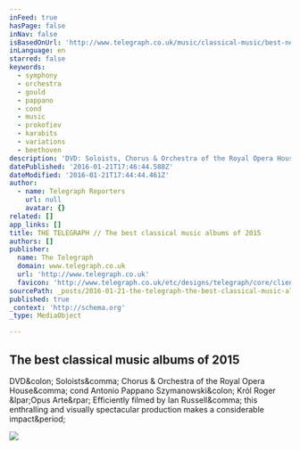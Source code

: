 ```yaml
---
inFeed: true
hasPage: false
inNav: false
isBasedOnUrl: 'http://www.telegraph.co.uk/music/classical-music/best-new-albums/'
inLanguage: en
starred: false
keywords:
  - symphony
  - orchestra
  - gould
  - pappano
  - cond
  - music
  - prokofiev
  - karabits
  - variations
  - beethoven
description: 'DVD: Soloists, Chorus & Orchestra of the Royal Opera House, cond Antonio Pappano Szymanowski: Król Roger (Opus Arte) Efficiently filmed by Ian Russell, this enthralling and visually spectacular production makes a considerable impact.'
datePublished: '2016-01-21T17:46:44.588Z'
dateModified: '2016-01-21T17:44:44.461Z'
author:
  - name: Telegraph Reporters
    url: null
    avatar: {}
related: []
app_links: []
title: THE TELEGRAPH // The best classical music albums of 2015
authors: []
publisher:
  name: The Telegraph
  domain: www.telegraph.co.uk
  url: 'http://www.telegraph.co.uk'
  favicon: 'http://www.telegraph.co.uk/etc/designs/telegraph/core/clientlibs/themes/cars/img/favicon/icon_32x32.png'
sourcePath: _posts/2016-01-21-the-telegraph-the-best-classical-music-albums-of-2015.md
published: true
_context: 'http://schema.org'
_type: MediaObject

---
```

<article style=""><h1>The best classical music albums of 2015</h1><p>DVD&amp;colon; Soloists&amp;comma; Chorus &amp; Orchestra of the Royal Opera House&amp;comma; cond Antonio Pappano Szymanowski&amp;colon; Król Roger &amp;lpar;Opus Arte&amp;rpar; Efficiently filmed by Ian Russell&amp;comma; this enthralling and visually spectacular production makes a considerable impact&amp;period;</p><img src="http://www.telegraph.co.uk/content/dam/music/classical-music/evergreen/album-covers-xlarge.jpg" /></article>